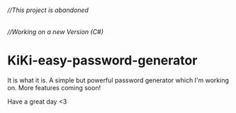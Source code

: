 ###### //This project is abandoned 
###### //Working on a new Version (C#)

# KiKi-easy-password-generator

It is what it is. A simple but powerful password generator which I'm working on. More features coming soon!

Have a great day <3
